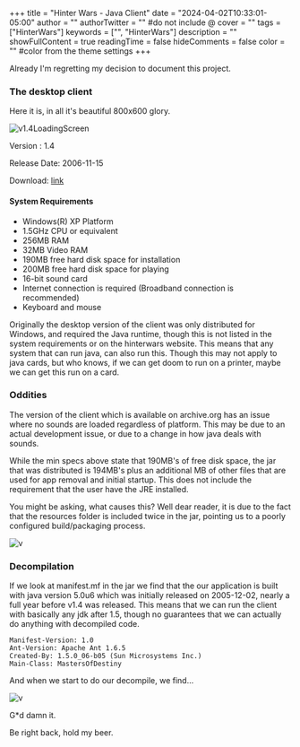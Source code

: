 +++
title = "Hinter Wars - Java Client"
date = "2024-04-02T10:33:01-05:00"
author = ""
authorTwitter = "" #do not include @
cover = ""
tags = ["HinterWars"]
keywords = ["", "HinterWars"]
description = ""
showFullContent = true
readingTime = false
hideComments = false
color = "" #color from the theme settings
+++

Already I'm regretting my decision to document this project. 

### The desktop client 

Here it is, in all it's beautiful 800x600 glory. 

![v1.4LoadingScreen](/posts/hinterwars/hinter-wars-java-client/v1.4LoadingScreen.png)


Version : 1.4

Release Date: 2006-11-15

Download: [link](https://archive.org/details/hinterwars)

#### System Requirements 

- Windows(R) XP Platform
- 1.5GHz CPU or equivalent
- 256MB RAM
- 32MB Video RAM
- 190MB free hard disk space for installation
- 200MB free hard disk space for playing
- 16-bit sound card
- Internet connection is required (Broadband connection is recommended)
- Keyboard and mouse


Originally the desktop version of the client was only distributed for Windows, and required the Java runtime, though this is not listed in the system requirements or on the hinterwars website. This means that any system that can run java, can also run this. Though this may not apply to java cards, but who knows, if we can get doom to run on a printer, maybe we can get this run on a card.  

### Oddities

The version of the client which is available on archive.org has an issue where no sounds are loaded regardless of platform. This may be due to an actual development issue, or due to a change in how java deals with sounds. 

While the min specs above state that 190MB's of free disk space, the jar that was distributed is 194MB's plus an additional MB of other files that are used for app removal and initial startup. This does not include the requirement that the user have the JRE installed. 

You might be asking, what causes this? Well dear reader, it is due to the fact that the resources folder is included twice in the jar, pointing us to a poorly configured build/packaging process.

![v](/posts/hinterwars/hinter-wars-java-client/v1.4DupeResFolder.png)



### Decompilation

If we look at manifest.mf in the jar we find that the our application is built with java version 5.0u6 which was initially released on 2005-12-02, nearly a full year before v1.4 was released. This means that we can run the client with basically any jdk after 1.5, though no guarantees that we can actually do anything with decompiled code. 

 ``` properties
Manifest-Version: 1.0
Ant-Version: Apache Ant 1.6.5
Created-By: 1.5.0_06-b05 (Sun Microsystems Inc.)
Main-Class: MastersOfDestiny
 ```


And when we start to do our decompile, we find... 

![v](/posts/hinterwars/hinter-wars-java-client/v1.4Obfuscated.png)

 
G*d damn it. 


Be right back, hold my beer. 